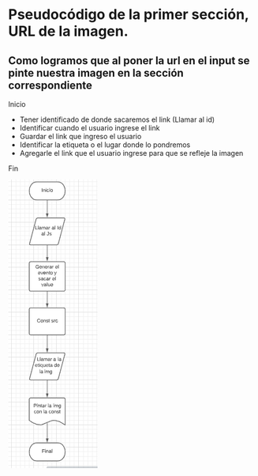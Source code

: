 # Pseudocódigo de la primer sección, URL de la imagen.

## Como logramos que al poner la url en el input se pinte nuestra imagen en la sección correspondiente

  Inicio
  - Tener identificado de donde sacaremos el link (Llamar al id)
  -  Identificar cuando el usuario ingrese el link
  -  Guardar el link que ingreso el usuario
  -  Identificar la etiqueta o el lugar donde lo pondremos
  - Agregarle el link que el usuario ingrese para que se refleje la imagen

Fin

![Diagrama de flujo de la imagen](./DiagramaFlujoUrlImg.png)
